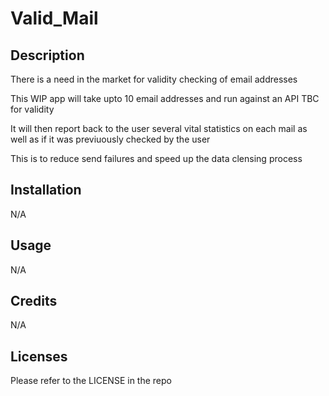 # Valid_Mail

## Description
There is a need in the market for validity checking of email addresses

This WIP app will take upto 10 email addresses and run against an API TBC for validity

It will then report back to the user several vital statistics on each mail as well as if it was previuously checked by the user

This is to reduce send failures and speed up the data clensing process


## Installation
N/A

## Usage
N/A

## Credits
N/A

## Licenses
Please refer to the LICENSE in the repo